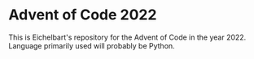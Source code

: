 # Advent of Code 2022

This is Eichelbart's repository for the Advent of Code in the year 2022. Language primarily used will probably be Python.
